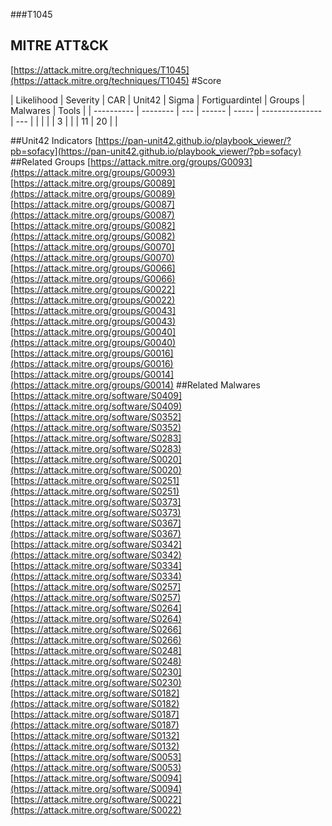 ###T1045
## MITRE ATT&CK
[https://attack.mitre.org/techniques/T1045](https://attack.mitre.org/techniques/T1045)
#Score

| Likelihood | Severity | CAR | Unit42 | Sigma | Fortiguardintel | Groups | Malwares | Tools |
| ---------- | -------- | --- | ------ | ----- | --------------- | ---  |
 |   |   |   | 3 |   |   | 11 | 20 |   |

##Unit42 Indicators
[https://pan-unit42.github.io/playbook_viewer/?pb=sofacy](https://pan-unit42.github.io/playbook_viewer/?pb=sofacy)
[]()
##Related Groups
[https://attack.mitre.org/groups/G0093](https://attack.mitre.org/groups/G0093)
[https://attack.mitre.org/groups/G0089](https://attack.mitre.org/groups/G0089)
[https://attack.mitre.org/groups/G0087](https://attack.mitre.org/groups/G0087)
[https://attack.mitre.org/groups/G0082](https://attack.mitre.org/groups/G0082)
[https://attack.mitre.org/groups/G0070](https://attack.mitre.org/groups/G0070)
[https://attack.mitre.org/groups/G0066](https://attack.mitre.org/groups/G0066)
[https://attack.mitre.org/groups/G0022](https://attack.mitre.org/groups/G0022)
[https://attack.mitre.org/groups/G0043](https://attack.mitre.org/groups/G0043)
[https://attack.mitre.org/groups/G0040](https://attack.mitre.org/groups/G0040)
[https://attack.mitre.org/groups/G0016](https://attack.mitre.org/groups/G0016)
[https://attack.mitre.org/groups/G0014](https://attack.mitre.org/groups/G0014)
[]()
##Related Malwares
[https://attack.mitre.org/software/S0409](https://attack.mitre.org/software/S0409)
[https://attack.mitre.org/software/S0352](https://attack.mitre.org/software/S0352)
[https://attack.mitre.org/software/S0283](https://attack.mitre.org/software/S0283)
[https://attack.mitre.org/software/S0020](https://attack.mitre.org/software/S0020)
[https://attack.mitre.org/software/S0251](https://attack.mitre.org/software/S0251)
[https://attack.mitre.org/software/S0373](https://attack.mitre.org/software/S0373)
[https://attack.mitre.org/software/S0367](https://attack.mitre.org/software/S0367)
[https://attack.mitre.org/software/S0342](https://attack.mitre.org/software/S0342)
[https://attack.mitre.org/software/S0334](https://attack.mitre.org/software/S0334)
[https://attack.mitre.org/software/S0257](https://attack.mitre.org/software/S0257)
[https://attack.mitre.org/software/S0264](https://attack.mitre.org/software/S0264)
[https://attack.mitre.org/software/S0266](https://attack.mitre.org/software/S0266)
[https://attack.mitre.org/software/S0248](https://attack.mitre.org/software/S0248)
[https://attack.mitre.org/software/S0230](https://attack.mitre.org/software/S0230)
[https://attack.mitre.org/software/S0182](https://attack.mitre.org/software/S0182)
[https://attack.mitre.org/software/S0187](https://attack.mitre.org/software/S0187)
[https://attack.mitre.org/software/S0132](https://attack.mitre.org/software/S0132)
[https://attack.mitre.org/software/S0053](https://attack.mitre.org/software/S0053)
[https://attack.mitre.org/software/S0094](https://attack.mitre.org/software/S0094)
[https://attack.mitre.org/software/S0022](https://attack.mitre.org/software/S0022)
[]()
